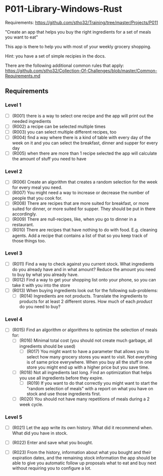 # P011-Library-Windows-Rust

Requirements: https://github.com/stho32/Training/tree/master/Projects/P011

"Create an app that helps you buy the right ingredients for a set of meals you want to eat"

This app is there to help you with most of your weekly grocery shopping.

Hint: you have a set of simple recipies in the docs.

There are the following additional common rules that apply: 
https://github.com/stho32/Collection-Of-Challenges/blob/master/Common-Requirements.md

## Requirements

### Level 1
- [ ] (R001) there is a way to select one recipe and the app will print out the needed ingredients
- [ ] (R002) a recipe can be selected multiple times
- [ ] (R003) you can select multiple different recipes, too
- [ ] (R004) find a way where there is a kind of table with every day of the week on it and you can select the breakfast, dinner and supper for every day
- [ ] (R005) when there are more than 1 recipe selected the app will calculate the amount of stuff you need to have

### Level 2
- [ ] (R006) Create an algorithm that creates a random selection for the week for every meal you need.
- [ ] (R007) You might need a way to increase or decrease the number of people that you cook for.
- [ ] (R008) There are recipes that are more suited for breakfast, or more suited for dinner, or more suited for supper. They should be put in there accordingly.
- [ ] (R009) There are null-recipes, like, when you go to dinner in a restaurant. 
- [ ] (R010) There are recipes that have nothing to do with food. E.g. cleaning agents. Add a recipe that contains a list of that so you keep track of those things too.

### Level 3
- [ ] (R011) Find a way to check against you current stock. What ingredients do you already have and in what amount? Reduce the amount you need to buy by what you already have.
- [ ] (R012) Find a way to get your shopping list onto your phone, so you can take it with you into the store
- [ ] (R013) When buying ingredients look out for the following sub-problems:
  - [ ] (R014) Ingredients are not products. Translate the ingredients to products for at least 2 different stores. How much of each *product* do you need to buy?

### Level 4
- [ ] (R015) Find an algorithm or algorithms to optimize the selection of meals for:
  - [ ] (R016) Minimal total cost (you should not create much garbage, all ingredients should be used)
    - [ ] (R017) You might want to have a parameter that allows you to select how many grocery stores you want to visit. Not everything is of same price everywhere. When you buy all the stuff in one store you might end up with a higher price but you save time.
  - [ ] (R018) Not all ingredients last long. Find an optimization that helps you use all ingredients before they expire.
    - [ ] (R019) If you want to do that correctly you might want to start the "random selection of meals" with a report on what you have on stock and use those ingredients first.
  - [ ] (R020) You should not have many repetitions of meals during a 2 week cycle. 
  
### Level 5
- [ ] (R021) Let the app write its own history. What did it recommend when. What did you have in stock.
- [ ] (R022) Enter and save what you bought.
- [ ] (R023) From the history, information about what you bought and their expiration dates, and the remaining stock information the app should be able to give you automatic follow up proposals what to eat and buy next without requiring you to configure a lot.



